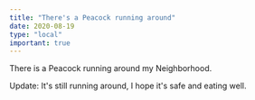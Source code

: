 ```yaml
---
title: "There's a Peacock running around"
date: 2020-08-19
type: "local"
important: true
---
```


There is a Peacock running around my Neighborhood.

Update: It's still running around, I hope it's safe and eating well. 

